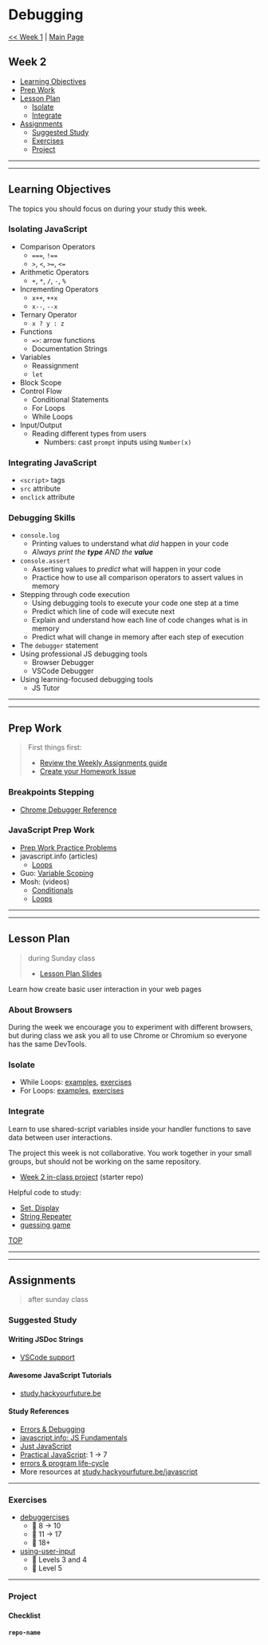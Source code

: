 # Debugging

[<< Week 1](../week-1/README.md) | [Main Page](../README.md)

## Week 2

- [Learning Objectives](#learning-objectives)
- [Prep Work](#prep-work)
- [Lesson Plan](#lesson-plan)
  - [Isolate](#isolate)
  - [Integrate](#integrate)
- [Assignments](#assignments)
  - [Suggested Study](#suggested-study)
  - [Exercises](#exercises)
  - [Project](#project)

---
---

## Learning Objectives

The topics you should focus on during your study this week.

### Isolating JavaScript

- Comparison Operators
  - `===`, `!==`
  - `>`, `<`, `>=`, `<=`
- Arithmetic Operators
  - `+`, `*`, `/`, `-`, `%`
- Incrementing Operators
  - `x++`, `++x`
  - `x--`, `--x`
- Ternary Operator
  - `x ? y : z`
- Functions
  - `=>`: arrow functions
  - Documentation Strings
- Variables
  - Reassignment
  - `let`
- Block Scope
- Control Flow
  - Conditional Statements
  - For Loops
  - While Loops
- Input/Output
  - Reading different types from users
    - Numbers: cast `prompt` inputs using `Number(x)`

### Integrating JavaScript

- `<script>` tags
- `src` attribute
- `onclick` attribute

### Debugging Skills

- `console.log`
  - Printing values to understand what _did_ happen in your code
  - _Always print the **type** AND the **value**_
- `console.assert`
  - Asserting values to _predict_ what will happen in your code
  - Practice how to use all comparison operators to assert values in memory
- Stepping through code execution
  - Using debugging tools to execute your code one step at a time
  - Predict which line of code will execute next
  - Explain and understand how each line of code changes what is in memory
  - Predict what will change in memory after each step of execution
- The `debugger` statement
- Using professional JS debugging tools
  - Browser Debugger
  - VSCode Debugger
- Using learning-focused debugging tools
  - JS Tutor

---
---

## Prep Work

> First things first:
> - [Review the Weekly Assignments guide](https://home.hackyourfuture.be/students/weekly-assignments)
> - [Create your Homework Issue](https://home.hackyourfuture.be/students/homework-submission#homework-issues)

### Breakpoints Stepping

- [Chrome Debugger Reference](https://developers.google.com/web/tools/chrome-devtools/javascript/reference)

### JavaScript Prep Work

- [Prep Work Practice Problems](https://hackyourfuture.be/debugging/week-2/prep)
- javascript.info (articles)
  - [Loops](https://javascript.info/while-for)
- Guo: [Variable Scoping](https://www.youtube.com/watch?v=9O-PCTfT6Rs&list=PLzV58Zm8FuBJFfQN5il3ujx6FDAY8Ds3u&index=3)
- Mosh: (videos)
  - [Conditionals](https://www.youtube.com/watch?v=IsG4Xd6LlsM&list=PLTjRvDozrdlxEIuOBZkMAK5uiqp8rHUax&index=6)
  - [Loops](https://www.youtube.com/watch?v=s9wW2PpJsmQ&list=PLTjRvDozrdlxEIuOBZkMAK5uiqp8rHUax&index=7)

---
---

## Lesson Plan

> during Sunday class
> - [Lesson Plan Slides](https://hackyourfuture.be/debugging/week-2)

Learn how create basic user interaction in your web pages

### About Browsers

During the week we encourage you to experiment with different browsers, but during class we ask you all to use Chrome or Chromium so everyone has the same DevTools.

### Isolate

- While Loops: [examples](../isolate/loops-while/examples), [exercises](../isolate/loops-while/exercises)
- For Loops: [examples](../isolate/loops-for/examples), [exercises](../isolate/loops-for/exercises)

### Integrate

Learn to use shared-script variables inside your handler functions to save data between user interactions.

The project this week is not collaborative.  You work together in your small groups, but should not be working on the same repository.

- [Week 2 in-class project](https://github.com/HackYourFutureBelgium/debugging-integrate-week-2) (starter repo)

Helpful code to study:

- [Set, Display](../integrate/using-shared-script-variables/set-display.html)
- [String Repeater](../integrate/using-shared-script-variables/string-repeater.html)
- [guessing game](../integrate/using-shared-script-variables/guessing-game.html)

[TOP](#debugging)

---
---

## Assignments

> after sunday class

### Suggested Study

#### Writing JSDoc Strings

- [VSCode support](https://code.visualstudio.com/Docs/languages/javascript#_jsdoc-support)

#### Awesome JavaScript Tutorials

- [study.hackyourfuture.be](https://study.hackyourfuture.be/javascript#awesome-tutorials)

#### Study References

- [Errors & Debugging](https://education.launchcode.org/intro-to-professional-web-dev/chapters/errors-and-debugging/index.html)
- [javascript.info: JS Fundamentals](https://javascript.info/first-steps)
- [Just JavaScript](https://github.com/HackYourFutureBelgium/just-javascript)
- [Practical JavaScript](https://shawnr.gitbooks.io/practical-introduction-to-javascript/): 1 -> 7
- [errors & program life-cycle](https://github.com/janke-learning/errors-and-life-cycle)
- More resources at [study.hackyourfuture.be/javascript](https://study.hackyourfuture.be/javascript)

---

### Exercises

- [debuggercises](https://github.com/hackyourfuturebelgium/debuggercises)
  - :egg: 8 -> 10
  - :hatching_chick: 11 -> 17
  - :hatched_chick: 18+
- [using-user-input](https://github.com/HackYourFutureBelgium/using-user-input)
  - :egg: Levels 3 and 4
  - :hatching_chick: Level 5

---

### Project

#### Checklist

#### `repo-name`

